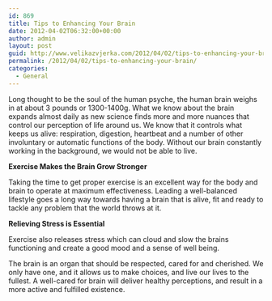 ```yaml
---
id: 869
title: Tips to Enhancing Your Brain
date: 2012-04-02T06:32:00+00:00
author: admin
layout: post
guid: http://www.velikazvjerka.com/2012/04/02/tips-to-enhancing-your-brain/
permalink: /2012/04/02/tips-to-enhancing-your-brain/
categories:
  - General
---
```

Long thought to be the soul of the human psyche, the human brain weighs in at about 3 pounds or 1300-1400g. What we know about the brain expands almost daily as new science finds more and more nuances that control our perception of life around us. We know that it controls what keeps us alive: respiration, digestion, heartbeat and a number of other involuntary or automatic functions of the body. Without our brain constantly working in the background, we would not be able to live.

**Exercise Makes the Brain Grow Stronger**

Taking the time to get proper exercise is an excellent way for the body and brain to operate at maximum effectiveness. Leading a well-balanced lifestyle goes a long way towards having a brain that is alive, fit and ready to tackle any problem that the world throws at it.

**Relieving Stress is Essential**

Exercise also releases stress which can cloud and slow the brains functioning and create a good mood and a sense of well being.

The brain is an organ that should be respected, cared for and cherished. We only have one, and it allows us to make choices, and live our lives to the fullest. A well-cared for brain will deliver healthy perceptions, and result in a more active and fulfilled existence.